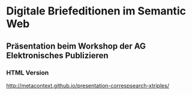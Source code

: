 # Digitale Briefeditionen im Semantic Web
## Präsentation beim Workshop der AG Elektronisches Publizieren

### HTML Version

http://metacontext.github.io/presentation-correspsearch-xtriples/
